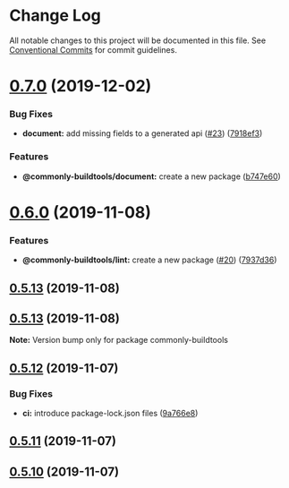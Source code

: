 # Change Log

All notable changes to this project will be documented in this file.
See [Conventional Commits](https://conventionalcommits.org) for commit guidelines.

# [0.7.0](https://github.com/commonlyjs/commonly-buildtools/compare/v0.6.0...v0.7.0) (2019-12-02)


### Bug Fixes

* **document:** add missing fields to a generated api ([#23](https://github.com/commonlyjs/commonly-buildtools/issues/23)) ([7918ef3](https://github.com/commonlyjs/commonly-buildtools/commit/7918ef39e6c72e23a81d57984ea7af256bce2996))


### Features

* **@commonly-buildtools/document:** create a new package ([b747e60](https://github.com/commonlyjs/commonly-buildtools/commit/b747e607de45e1484fdf4b2e0d42f50e8f66d565))





# [0.6.0](https://github.com/commonlyjs/commonly-buildtools/compare/v0.5.13-next.0...v0.6.0) (2019-11-08)


### Features

* **@commonly-buildtools/lint:** create a new package ([#20](https://github.com/commonlyjs/commonly-buildtools/issues/20)) ([7937d36](https://github.com/commonlyjs/commonly-buildtools/commit/7937d3631e960d7397adc466cdb38a8a60995784))



## [0.5.13](https://github.com/commonlyjs/commonly-buildtools/compare/v0.5.12-next.0...v0.5.13) (2019-11-08)





## [0.5.13](https://github.com/commonlyjs/commonly-buildtools/compare/v0.5.12-next.0...v0.5.13) (2019-11-08)

**Note:** Version bump only for package commonly-buildtools





## [0.5.12](https://github.com/commonlyjs/commonly-buildtools/compare/v0.5.10-next.0...v0.5.12) (2019-11-07)


### Bug Fixes

* **ci:** introduce package-lock.json files ([9a766e8](https://github.com/commonlyjs/commonly-buildtools/commit/9a766e8ea659babeecf834a45a9b93adeb5909d7))



## [0.5.11](https://github.com/commonlyjs/commonly-buildtools/compare/v0.5.10...v0.5.11) (2019-11-07)



## [0.5.10](https://github.com/commonlyjs/commonly-buildtools/compare/v0.5.9-next.2...v0.5.10) (2019-11-07)
